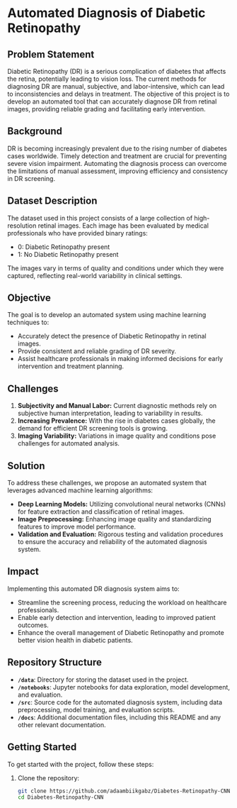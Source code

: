 # Automated Diagnosis of Diabetic Retinopathy

## Problem Statement

Diabetic Retinopathy (DR) is a serious complication of diabetes that affects the retina, potentially leading to vision loss. The current methods for diagnosing DR are manual, subjective, and labor-intensive, which can lead to inconsistencies and delays in treatment. The objective of this project is to develop an automated tool that can accurately diagnose DR from retinal images, providing reliable grading and facilitating early intervention.

## Background

DR is becoming increasingly prevalent due to the rising number of diabetes cases worldwide. Timely detection and treatment are crucial for preventing severe vision impairment. Automating the diagnosis process can overcome the limitations of manual assessment, improving efficiency and consistency in DR screening.

## Dataset Description

The dataset used in this project consists of a large collection of high-resolution retinal images. Each image has been evaluated by medical professionals who have provided binary ratings:
- 0: Diabetic Retinopathy present
- 1: No Diabetic Retinopathy present

The images vary in terms of quality and conditions under which they were captured, reflecting real-world variability in clinical settings.

## Objective

The goal is to develop an automated system using machine learning techniques to:
- Accurately detect the presence of Diabetic Retinopathy in retinal images.
- Provide consistent and reliable grading of DR severity.
- Assist healthcare professionals in making informed decisions for early intervention and treatment planning.

## Challenges

1. **Subjectivity and Manual Labor:** Current diagnostic methods rely on subjective human interpretation, leading to variability in results.
2. **Increasing Prevalence:** With the rise in diabetes cases globally, the demand for efficient DR screening tools is growing.
3. **Imaging Variability:** Variations in image quality and conditions pose challenges for automated analysis.

## Solution

To address these challenges, we propose an automated system that leverages advanced machine learning algorithms:
- **Deep Learning Models:** Utilizing convolutional neural networks (CNNs) for feature extraction and classification of retinal images.
- **Image Preprocessing:** Enhancing image quality and standardizing features to improve model performance.
- **Validation and Evaluation:** Rigorous testing and validation procedures to ensure the accuracy and reliability of the automated diagnosis system.

## Impact

Implementing this automated DR diagnosis system aims to:
- Streamline the screening process, reducing the workload on healthcare professionals.
- Enable early detection and intervention, leading to improved patient outcomes.
- Enhance the overall management of Diabetic Retinopathy and promote better vision health in diabetic patients.

## Repository Structure

- **`/data`**: Directory for storing the dataset used in the project.
- **`/notebooks`**: Jupyter notebooks for data exploration, model development, and evaluation.
- **`/src`**: Source code for the automated diagnosis system, including data preprocessing, model training, and evaluation scripts.
- **`/docs`**: Additional documentation files, including this README and any other relevant documentation.

## Getting Started

To get started with the project, follow these steps:

1. Clone the repository:
   ```bash
   git clone https://github.com/adaambiikgabz/Diabetes-Retinopathy-CNN.git
   cd Diabetes-Retinopathy-CNN
